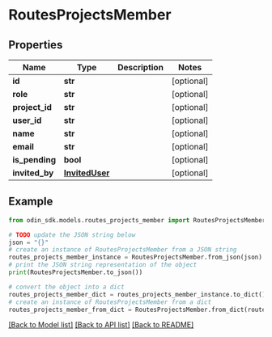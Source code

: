 # RoutesProjectsMember


## Properties

Name | Type | Description | Notes
------------ | ------------- | ------------- | -------------
**id** | **str** |  | [optional] 
**role** | **str** |  | [optional] 
**project_id** | **str** |  | [optional] 
**user_id** | **str** |  | [optional] 
**name** | **str** |  | [optional] 
**email** | **str** |  | [optional] 
**is_pending** | **bool** |  | [optional] 
**invited_by** | [**InvitedUser**](InvitedUser.md) |  | [optional] 

## Example

```python
from odin_sdk.models.routes_projects_member import RoutesProjectsMember

# TODO update the JSON string below
json = "{}"
# create an instance of RoutesProjectsMember from a JSON string
routes_projects_member_instance = RoutesProjectsMember.from_json(json)
# print the JSON string representation of the object
print(RoutesProjectsMember.to_json())

# convert the object into a dict
routes_projects_member_dict = routes_projects_member_instance.to_dict()
# create an instance of RoutesProjectsMember from a dict
routes_projects_member_from_dict = RoutesProjectsMember.from_dict(routes_projects_member_dict)
```
[[Back to Model list]](../README.md#documentation-for-models) [[Back to API list]](../README.md#documentation-for-api-endpoints) [[Back to README]](../README.md)



